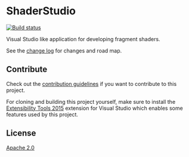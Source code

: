 # ShaderStudio

[![Build status](https://ci.appveyor.com/api/projects/status/rosjurrxd64mfmd5/branch/master?svg=true)](https://ci.appveyor.com/project/danielscherzer/ShaderStudio)

Visual Studio like application for developing fragment shaders.

See the [change log](CHANGELOG.md) for changes and road map.

## Contribute
Check out the [contribution guidelines](CONTRIBUTING.md)
if you want to contribute to this project.

For cloning and building this project yourself, make sure
to install the
[Extensibility Tools 2015](https://visualstudiogallery.msdn.microsoft.com/ab39a092-1343-46e2-b0f1-6a3f91155aa6)
extension for Visual Studio which enables some features
used by this project.

## License
[Apache 2.0](LICENSE)